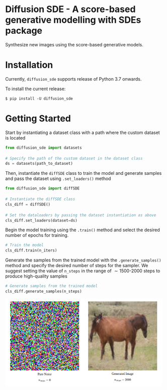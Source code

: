 # Diffusion SDE - A score-based generative modelling with SDEs package

Synthesize new images using the score-based generative models.

# Installation

Currently, `diffusion_sde` supports release of Python 3.7 onwards.

To install the current release:

```shell
$ pip install -U diffusion_sde
```

# Getting Started 

Start by instantiating a dataset class with a path where the custom dataset is located

```python
from diffusion_sde import datasets

# Specify the path of the custom dataset in the dataset class
ds = datasets(path_to_dataset)
```

Then, instantiate the `diffSDE` class to train the model and generate samples and pass the dataset using `.set_loaders()` method

```python
from diffusion_sde import diffSDE

# Instantiate the diffSDE class
cls_diff = diffSDE()

# Set the dataloaders by passing the dataset instantiation as above
cls_diff.set_loaders(dataset=ds)
```

Begin the model training using the `.train()` method and select the desired number of epochs for training.

```python
# Train the model
cls_diff.train(n_iters)
```

Generate the samples from the trained model with the `.generate_samples()` method and specify the desired number of steps for the sampler. We suggest setting the value of `n_steps` in the range of $\sim1500$-$2000$ steps to produce high-quality samples

```python
# Generate samples from the trained model
cls_diff.generate_samples(n_steps)
```

<img src="assets/noise2horse.png" alt="noise to horse" width=500>
